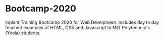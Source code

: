 # Bootcamp-2020
Inplant Training Bootcamp 2020 for Web Develpment. Includes day to day teached examples of HTML, CSS and Javascript to MIT Polytechnic's (Yeola) students.
